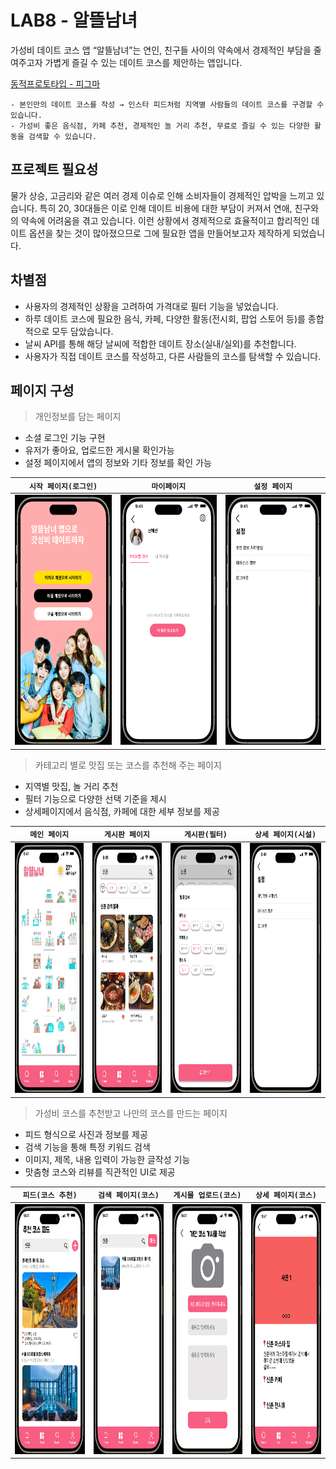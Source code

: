 # LAB8 - 알뜰남녀
가성비 데이트 코스 앱 “알뜰남녀”는 연인, 친구들 사이의 약속에서 경제적인 부담을 줄여주고자 가볍게 즐길 수 있는 데이트 코스를 제안하는 앱입니다.

[동적프로토타입 - 피그마](https://www.figma.com/file/FDoL8bJyHFRGA7dScMOUrR/Lab8_prototype?type=design&node-id=0-1&mode=design&t=yloNyOfp5vQdG4cd-0)

```
- 본인만의 데이트 코스를 작성 → 인스타 피드처럼 지역별 사람들의 데이트 코스를 구경할 수 있습니다.
- 가성비 좋은 음식점, 카페 추천, 경제적인 놀 거리 추천, 무료로 즐길 수 있는 다양한 활동을 검색할 수 있습니다.
```


## 프로젝트 필요성
물가 상승, 고금리와 같은 여러 경제 이슈로 인해 소비자들이 경제적인 압박을 느끼고 있습니다. 
특히 20, 30대들은 이로 인해 데이트 비용에 대한 부담이 커져서 연애, 친구와의 약속에 어려움을 겪고 있습니다. 
이런 상황에서 경제적으로 효율적이고 합리적인 데이트 옵션을 찾는 것이 많아졌으므로 그에 필요한 앱을 만들어보고자 제작하게 되었습니다.

## 차별점
- 사용자의 경제적인 상황을 고려하여 가격대로 필터 기능을 넣었습니다.
- 하루 데이트 코스에 필요한 음식, 카페, 다양한 활동(전시회, 팝업 스토어 등)를 종합적으로 모두 담았습니다.
- 날씨 API를 통해 해당 날씨에 적합한 데이트 장소(실내/실외)를 추천합니다.
- 사용자가 직접 데이트 코스를 작성하고, 다른 사람들의 코스를 탐색할 수 있습니다.

## 페이지 구성
> 개인정보를 담는 페이지
- 소셜 로그인 기능 구현
- 유저가 좋아요, 업로드한 게시물 확인가능
- 설정 페이지에서 앱의 정보와 기타 정보를 확인 가능

|`시작 페이지(로그인)`|`마이페이지`|`설정 페이지`|
|-------|-------|-------|
|<img src="https://github.com/APP-iOS3rd/LAB8/blob/main/readme_asset/main.png"  width="200" height="400">|<img src="https://github.com/APP-iOS3rd/LAB8/blob/main/readme_asset/mypage.png"  width="200" height="400">|<img src="https://github.com/APP-iOS3rd/LAB8/blob/main/readme_asset/setting.png"  width="200" height="400">

> 카테고리 별로 맛집 또는 코스를 추천해 주는 페이지
- 지역별 맛집, 놀 거리 추천
- 필터 기능으로 다양한 선택 기준을  제시
- 상세페이지에서 음식점, 카페에 대한 세부 정보를 제공

|`메인 페이지`|`게시판 페이지`|`게시판(필터)`| `상세 페이지(시설)`|
|-------|-------|-------|-------|
|<img src="https://github.com/APP-iOS3rd/LAB8/blob/main/readme_asset/home.png" width="200" height="400">|<img src="https://github.com/APP-iOS3rd/LAB8/blob/main/readme_asset/search.png"  width="200" height="400">|<img src="https://github.com/APP-iOS3rd/LAB8/blob/main/readme_asset/filter.png" width="200" height="400"> |<img src="https://github.com/APP-iOS3rd/LAB8/blob/main/readme_asset/setting.png"  width="200" height="400"> 

> 가성비 코스를 추천받고 나만의 코스를 만드는 페이지
- 피드 형식으로 사진과 정보를 제공
- 검색 기능을 통해 특정 키워드 검색
- 이미지, 제목, 내용 입력이 가능한 글작성 기능
- 맛춤형 코스와 리뷰를 직관적인 UI로 제공

|`피드(코스 추천)`|`검색 페이지(코스)`|`게시물 업로드(코스)`| `상세 페이지(코스)`|
|-------|-------|-------|-------|
|<img src="https://github.com/APP-iOS3rd/LAB8/blob/main/readme_asset/course.png" width="200" height="400">|<img src="https://github.com/APP-iOS3rd/LAB8/blob/main/readme_asset/course_search.png"  width="200" height="400">|<img src="https://github.com/APP-iOS3rd/LAB8/blob/main/readme_asset/written.png" width="200" height="400"> |<img src="https://github.com/APP-iOS3rd/LAB8/blob/main/readme_asset/post.png"  width="200" height="400"> 


